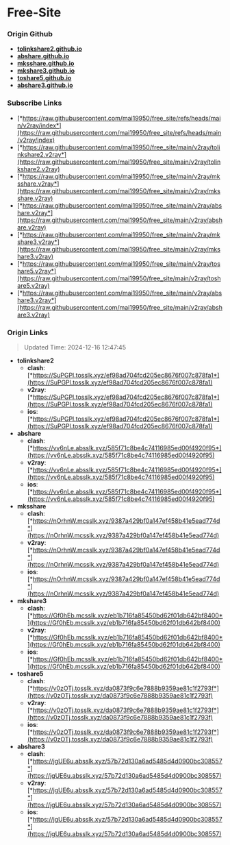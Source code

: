 # Free-Site

### Origin Github

- [**tolinkshare2.github.io**](https://github.com/tolinkshare2/tolinkshare2.github.io)
- [**abshare.github.io**](https://github.com/abshare/abshare.github.io)
- [**mksshare.github.io**](https://github.com/mksshare/mksshare.github.io)
- [**mkshare3.github.io**](https://github.com/mkshare3/mkshare3.github.io)
- [**toshare5.github.io**](https://github.com/toshare5/toshare5.github.io)
- [**abshare3.github.io**](https://github.com/abshare3/abshare3.github.io)

### Subscribe Links

- [*https://raw.githubusercontent.com/mai19950/free_site/refs/heads/main/v2ray/index*](https://raw.githubusercontent.com/mai19950/free_site/refs/heads/main/v2ray/index)
- [*https://raw.githubusercontent.com/mai19950/free_site/main/v2ray/tolinkshare2.v2ray*](https://raw.githubusercontent.com/mai19950/free_site/main/v2ray/tolinkshare2.v2ray)
- [*https://raw.githubusercontent.com/mai19950/free_site/main/v2ray/mksshare.v2ray*](https://raw.githubusercontent.com/mai19950/free_site/main/v2ray/mksshare.v2ray)
- [*https://raw.githubusercontent.com/mai19950/free_site/main/v2ray/abshare.v2ray*](https://raw.githubusercontent.com/mai19950/free_site/main/v2ray/abshare.v2ray)
- [*https://raw.githubusercontent.com/mai19950/free_site/main/v2ray/mkshare3.v2ray*](https://raw.githubusercontent.com/mai19950/free_site/main/v2ray/mkshare3.v2ray)
- [*https://raw.githubusercontent.com/mai19950/free_site/main/v2ray/toshare5.v2ray*](https://raw.githubusercontent.com/mai19950/free_site/main/v2ray/toshare5.v2ray)
- [*https://raw.githubusercontent.com/mai19950/free_site/main/v2ray/abshare3.v2ray*](https://raw.githubusercontent.com/mai19950/free_site/main/v2ray/abshare3.v2ray)

### Origin Links

> Updated Time: 2024-12-16 12:47:45

- **tolinkshare2**
  - **clash**: [*https://SuPGPl.tosslk.xyz/ef98ad704fcd205ec8676f007c878fa1*](https://SuPGPl.tosslk.xyz/ef98ad704fcd205ec8676f007c878fa1)
  - **v2ray**: [*https://SuPGPl.tosslk.xyz/ef98ad704fcd205ec8676f007c878fa1*](https://SuPGPl.tosslk.xyz/ef98ad704fcd205ec8676f007c878fa1)
  - **ios**: [*https://SuPGPl.tosslk.xyz/ef98ad704fcd205ec8676f007c878fa1*](https://SuPGPl.tosslk.xyz/ef98ad704fcd205ec8676f007c878fa1)
- **abshare**
  - **clash**: [*https://vv6nLe.absslk.xyz/585f71c8be4c74116985ed00f4920f95*](https://vv6nLe.absslk.xyz/585f71c8be4c74116985ed00f4920f95)
  - **v2ray**: [*https://vv6nLe.absslk.xyz/585f71c8be4c74116985ed00f4920f95*](https://vv6nLe.absslk.xyz/585f71c8be4c74116985ed00f4920f95)
  - **ios**: [*https://vv6nLe.absslk.xyz/585f71c8be4c74116985ed00f4920f95*](https://vv6nLe.absslk.xyz/585f71c8be4c74116985ed00f4920f95)
- **mksshare**
  - **clash**: [*https://nOrhnW.mcsslk.xyz/9387a429bf0a147ef458b41e5ead774d*](https://nOrhnW.mcsslk.xyz/9387a429bf0a147ef458b41e5ead774d)
  - **v2ray**: [*https://nOrhnW.mcsslk.xyz/9387a429bf0a147ef458b41e5ead774d*](https://nOrhnW.mcsslk.xyz/9387a429bf0a147ef458b41e5ead774d)
  - **ios**: [*https://nOrhnW.mcsslk.xyz/9387a429bf0a147ef458b41e5ead774d*](https://nOrhnW.mcsslk.xyz/9387a429bf0a147ef458b41e5ead774d)
- **mkshare3**
  - **clash**: [*https://Gf0hEb.mcsslk.xyz/eb1b716fa85450bd62f01db642bf8400*](https://Gf0hEb.mcsslk.xyz/eb1b716fa85450bd62f01db642bf8400)
  - **v2ray**: [*https://Gf0hEb.mcsslk.xyz/eb1b716fa85450bd62f01db642bf8400*](https://Gf0hEb.mcsslk.xyz/eb1b716fa85450bd62f01db642bf8400)
  - **ios**: [*https://Gf0hEb.mcsslk.xyz/eb1b716fa85450bd62f01db642bf8400*](https://Gf0hEb.mcsslk.xyz/eb1b716fa85450bd62f01db642bf8400)
- **toshare5**
  - **clash**: [*https://v0zOTj.tosslk.xyz/da0873f9c6e7888b9359ae81c1f2793f*](https://v0zOTj.tosslk.xyz/da0873f9c6e7888b9359ae81c1f2793f)
  - **v2ray**: [*https://v0zOTj.tosslk.xyz/da0873f9c6e7888b9359ae81c1f2793f*](https://v0zOTj.tosslk.xyz/da0873f9c6e7888b9359ae81c1f2793f)
  - **ios**: [*https://v0zOTj.tosslk.xyz/da0873f9c6e7888b9359ae81c1f2793f*](https://v0zOTj.tosslk.xyz/da0873f9c6e7888b9359ae81c1f2793f)
- **abshare3**
  - **clash**: [*https://jgUE6u.absslk.xyz/57b72d130a6ad5485d4d0900bc308557*](https://jgUE6u.absslk.xyz/57b72d130a6ad5485d4d0900bc308557)
  - **v2ray**: [*https://jgUE6u.absslk.xyz/57b72d130a6ad5485d4d0900bc308557*](https://jgUE6u.absslk.xyz/57b72d130a6ad5485d4d0900bc308557)
  - **ios**: [*https://jgUE6u.absslk.xyz/57b72d130a6ad5485d4d0900bc308557*](https://jgUE6u.absslk.xyz/57b72d130a6ad5485d4d0900bc308557)
